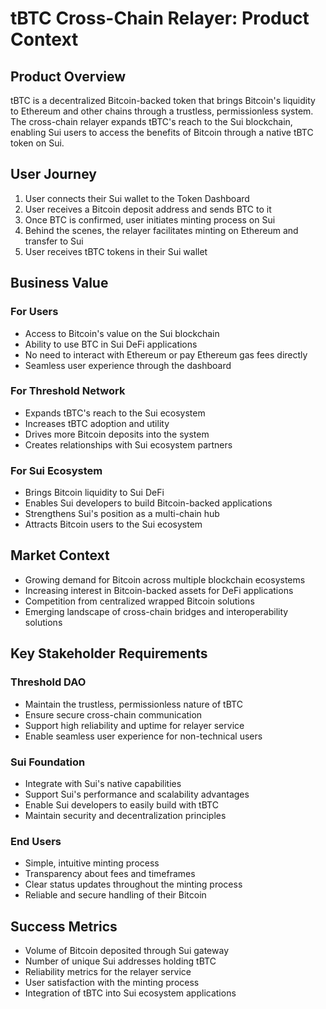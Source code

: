 # tBTC Cross-Chain Relayer: Product Context

## Product Overview

tBTC is a decentralized Bitcoin-backed token that brings Bitcoin's liquidity to Ethereum and other chains through a trustless, permissionless system. The cross-chain relayer expands tBTC's reach to the Sui blockchain, enabling Sui users to access the benefits of Bitcoin through a native tBTC token on Sui.

## User Journey

1. User connects their Sui wallet to the Token Dashboard
2. User receives a Bitcoin deposit address and sends BTC to it
3. Once BTC is confirmed, user initiates minting process on Sui
4. Behind the scenes, the relayer facilitates minting on Ethereum and transfer to Sui
5. User receives tBTC tokens in their Sui wallet

## Business Value

### For Users
- Access to Bitcoin's value on the Sui blockchain
- Ability to use BTC in Sui DeFi applications
- No need to interact with Ethereum or pay Ethereum gas fees directly
- Seamless user experience through the dashboard

### For Threshold Network
- Expands tBTC's reach to the Sui ecosystem
- Increases tBTC adoption and utility
- Drives more Bitcoin deposits into the system
- Creates relationships with Sui ecosystem partners

### For Sui Ecosystem
- Brings Bitcoin liquidity to Sui DeFi
- Enables Sui developers to build Bitcoin-backed applications
- Strengthens Sui's position as a multi-chain hub
- Attracts Bitcoin users to the Sui ecosystem

## Market Context

- Growing demand for Bitcoin across multiple blockchain ecosystems
- Increasing interest in Bitcoin-backed assets for DeFi applications
- Competition from centralized wrapped Bitcoin solutions
- Emerging landscape of cross-chain bridges and interoperability solutions

## Key Stakeholder Requirements

### Threshold DAO
- Maintain the trustless, permissionless nature of tBTC
- Ensure secure cross-chain communication
- Support high reliability and uptime for relayer service
- Enable seamless user experience for non-technical users

### Sui Foundation
- Integrate with Sui's native capabilities
- Support Sui's performance and scalability advantages
- Enable Sui developers to easily build with tBTC
- Maintain security and decentralization principles

### End Users
- Simple, intuitive minting process
- Transparency about fees and timeframes
- Clear status updates throughout the minting process
- Reliable and secure handling of their Bitcoin

## Success Metrics

- Volume of Bitcoin deposited through Sui gateway
- Number of unique Sui addresses holding tBTC
- Reliability metrics for the relayer service
- User satisfaction with the minting process
- Integration of tBTC into Sui ecosystem applications 